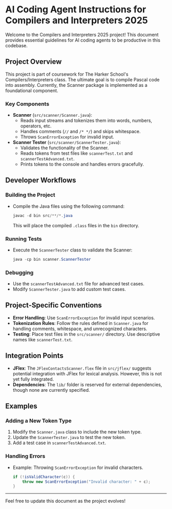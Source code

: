 # AI Coding Agent Instructions for Compilers and Interpreters 2025

Welcome to the Compilers and Interpreters 2025 project! This document provides essential guidelines for AI coding agents to be productive in this codebase.

## Project Overview
This project is part of coursework for The Harker School's Compilers/Interpreters class. The ultimate goal is to compile Pascal code into assembly. Currently, the Scanner package is implemented as a foundational component.

### Key Components
- **Scanner** (`src/scanner/Scanner.java`):
  - Reads input streams and tokenizes them into words, numbers, operators, etc.
  - Handles comments (`//` and `/* */`) and skips whitespace.
  - Throws `ScanErrorException` for invalid input.
- **Scanner Tester** (`src/scanner/ScannerTester.java`):
  - Validates the functionality of the Scanner.
  - Reads tokens from test files like `scannerTest.txt` and `scannerTestAdvanced.txt`.
  - Prints tokens to the console and handles errors gracefully.

## Developer Workflows
### Building the Project
- Compile the Java files using the following command:
  ```powershell
  javac -d bin src/**/*.java
  ```
  This will place the compiled `.class` files in the `bin` directory.

### Running Tests
- Execute the `ScannerTester` class to validate the Scanner:
  ```powershell
  java -cp bin scanner.ScannerTester
  ```

### Debugging
- Use the `scannerTestAdvanced.txt` file for advanced test cases.
- Modify `ScannerTester.java` to add custom test cases.

## Project-Specific Conventions
- **Error Handling**: Use `ScanErrorException` for invalid input scenarios.
- **Tokenization Rules**: Follow the rules defined in `Scanner.java` for handling comments, whitespace, and unrecognized characters.
- **Testing**: Place test files in the `src/scanner/` directory. Use descriptive names like `scannerTest.txt`.

## Integration Points
- **JFlex**: The `JFlexContactsScanner.flex` file in `src/jflex/` suggests potential integration with JFlex for lexical analysis. However, this is not yet fully integrated.
- **Dependencies**: The `lib/` folder is reserved for external dependencies, though none are currently specified.

## Examples
### Adding a New Token Type
1. Modify the `Scanner.java` class to include the new token type.
2. Update the `ScannerTester.java` to test the new token.
3. Add a test case in `scannerTestAdvanced.txt`.

### Handling Errors
- Example: Throwing `ScanErrorException` for invalid characters.
  ```java
  if (!isValidCharacter(c)) {
      throw new ScanErrorException("Invalid character: " + c);
  }
  ```

---

Feel free to update this document as the project evolves!